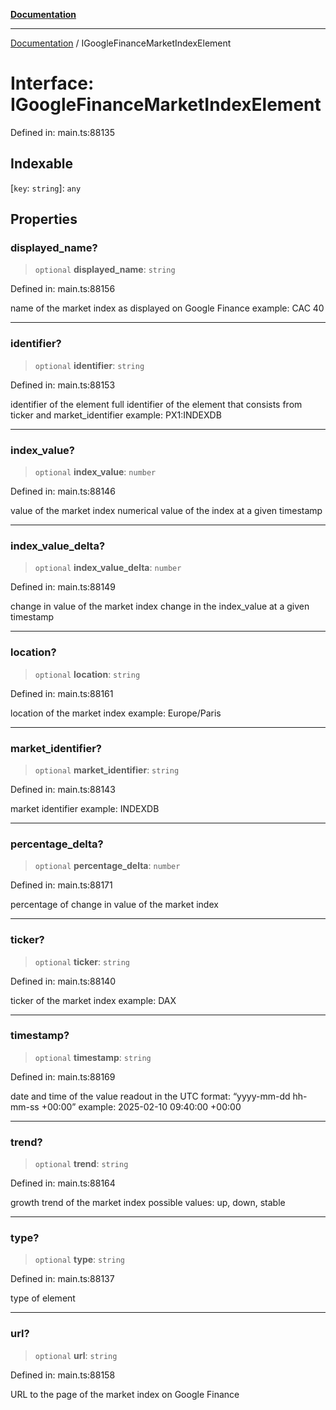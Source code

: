 [**Documentation**](../README.md)

***

[Documentation](../README.md) / IGoogleFinanceMarketIndexElement

# Interface: IGoogleFinanceMarketIndexElement

Defined in: main.ts:88135

## Indexable

\[`key`: `string`\]: `any`

## Properties

### displayed\_name?

> `optional` **displayed\_name**: `string`

Defined in: main.ts:88156

name of the market index as displayed on Google Finance
example: CAC 40

***

### identifier?

> `optional` **identifier**: `string`

Defined in: main.ts:88153

identifier of the element
full identifier of the element that consists from ticker and market_identifier
example: PX1:INDEXDB

***

### index\_value?

> `optional` **index\_value**: `number`

Defined in: main.ts:88146

value of the market index
numerical value of the index at a given timestamp

***

### index\_value\_delta?

> `optional` **index\_value\_delta**: `number`

Defined in: main.ts:88149

change in value of the market index
change in the index_value at a given timestamp

***

### location?

> `optional` **location**: `string`

Defined in: main.ts:88161

location of the market index
example: Europe/Paris

***

### market\_identifier?

> `optional` **market\_identifier**: `string`

Defined in: main.ts:88143

market identifier
example: INDEXDB

***

### percentage\_delta?

> `optional` **percentage\_delta**: `number`

Defined in: main.ts:88171

percentage of change in value of the market index

***

### ticker?

> `optional` **ticker**: `string`

Defined in: main.ts:88140

ticker of the market index
example: DAX

***

### timestamp?

> `optional` **timestamp**: `string`

Defined in: main.ts:88169

date and time of the value readout
in the UTC format: “yyyy-mm-dd hh-mm-ss +00:00”
example:
2025-02-10 09:40:00 +00:00

***

### trend?

> `optional` **trend**: `string`

Defined in: main.ts:88164

growth trend of the market index
possible values: up, down, stable

***

### type?

> `optional` **type**: `string`

Defined in: main.ts:88137

type of element

***

### url?

> `optional` **url**: `string`

Defined in: main.ts:88158

URL to the page of the market index on Google Finance
